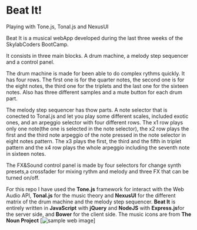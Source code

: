 # Beat It!
Playing with Tone.js, Tonal.js and NexusUI

Beat It is a musical webApp developed during the last three weeks of the SkylabCoders BootCamp.

It consists in three main blocks. A drum machine, a melody step sequencer and a control panel.

The drum machine is made for been able to do complex rythms quickly.
It has four rows. The first one is for the quarter notes, the second one is for the eight notes, the third one for the triplets and the last one for the sixteen notes.
Also has three different samples and a mute button for each drum part.

The melody step sequencer has thow parts. A note selector that is conected to Tonal.js and let you play some different scales, included exotic ones, and an arpeggio selector with four different rows.
The x1 row plays only one note(the one is selected in the note selector), the x2 row plays the first and the third note arpeggio of the note pressed in the note selector in eight notes pattern. 
The x3 plays the first, the third and the fifth in triplet pattern and the x4 row plays the whole arpeggio including the seventh note in sixteen notes.

The FX&Sound control panel is made by four selectors for change synth presets,a crossfader for mixing rythm and melody and three FX that can be turned on/off.

For this repo I have used the **Tone.js** framework for interact with the Web Audio API, **Tonal.js** for the music theory and **NexusUI** for the different matrix of the drum machine and the melody step sequencer.
**Beat It** is entirely written in **JavaScript** with **jQuery** and **NodeJS** with **Express.js**for the server side, and **Bower** for the client side.
The music icons are from **The Noun Project**
[![sample web image](https://github.com/gusblacknails/Jamming-with-JS/blob/master/public/images/beatIt.png)]
 

